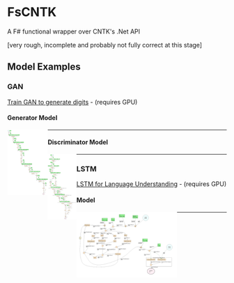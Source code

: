 # FsCNTK

A F# functional wrapper over CNTK's .Net API

[very rough, incomplete and probably not fully correct at this stage]

## Model Examples

### GAN
[Train GAN to generate digits](FsCNTK/Scripts/TestDCGAN.fsx) - (requires GPU)
#### Generator Model
<p>
<a href="FsCNTK/Scripts/imgs/Generator_loss.Png"><img src="FsCNTK/Scripts/imgs/Generator_loss.Png" align="left" height="150"></a>
</p>

***

#### Discriminator Model
<p>
<a href="FsCNTK/Scripts/imgs/Discriminator_Loss.Png"><img src="FsCNTK/Scripts/imgs/Discriminator_Loss.Png" align="left" height="150"></a>
</p>

***

### LSTM
[LSTM for Language Understanding](FsCNTK/Scripts/TestLstm.fsx) - (requires GPU)
#### Model
<p>
<a href="FsCNTK/Scripts/imgs/LSTM_Lang_Model.Png"><img src="FsCNTK/Scripts/imgs/LSTM_Lang_Model.Png" align="left" height="150"></a>
</p>

***

